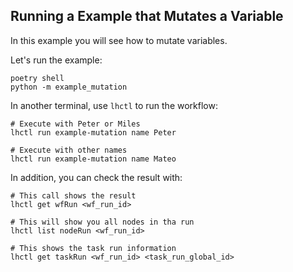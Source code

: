 ## Running a Example that Mutates a Variable

In this example you will see how to mutate variables.

Let's run the example:

```
poetry shell
python -m example_mutation
```

In another terminal, use `lhctl` to run the workflow:

```
# Execute with Peter or Miles
lhctl run example-mutation name Peter

# Execute with other names
lhctl run example-mutation name Mateo
```

In addition, you can check the result with:

```
# This call shows the result
lhctl get wfRun <wf_run_id>

# This will show you all nodes in tha run
lhctl list nodeRun <wf_run_id>

# This shows the task run information
lhctl get taskRun <wf_run_id> <task_run_global_id>
```
